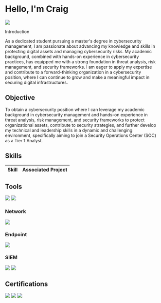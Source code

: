 # Hello, I'm Craig
<a href="https://www.linkedin.com/in/craig-owens-682110203/"><img src="https://img.shields.io/badge/-LinkedIn-0072b1?&style=for-the-badge&logo=linkedin&logoColor=white" /></a>

 Introduction 

As a dedicated student pursuing a master's degree in cybersecurity management, I am passionate about advancing my knowledge and skills in protecting digital assets and managing cybersecurity risks. My academic background, combined with hands-on experience in cybersecurity practices, has equipped me with a strong foundation in threat analysis, risk management, and security frameworks. I am eager to apply my expertise and contribute to a forward-thinking organization in a cybersecurity position, where I can continue to grow and make a meaningful impact in securing digital infrastructures.

## Objective

To obtain a cybersecurity position where I can leverage my academic background in cybersecurity management and hands-on experience in threat analysis, risk management, and security frameworks to protect organizational assets, contribute to security strategies, and further develop my technical and leadership skills in a dynamic and challenging environment, specifically aiming to join a Security Operations Center (SOC) as a Tier 1 Analyst.

## Skills

| Skill                                         | Associated Project         |
|-----------------------------------------------|----------------------------|


## Tools
<img src="https://img.shields.io/badge/-Wireshark-1679A7?&style=for-the-badge&logo=Wireshark&logoColor=white" />
<img src="https://img.shields.io/badge/-Kali%20Linux-557C94?style=for-the-badge&logo=KaliLinux&logoColor=white" />



### Network
<div>
    <img src="https://img.shields.io/badge/-Wireshark-1679A7?&style=for-the-badge&logo=Wireshark&logoColor=white" />
  
</div>

### Endpoint
<div>
    <img src="https://img.shields.io/badge/-Microsoft_Defender_for_Endpoint-00A4EF?&style=for-the-badge&logo=Microsoft&logoColor=white" />
  
</div>

### SIEM
<div>
    <img src="https://img.shields.io/badge/-Microsoft_Sentinel-0078D4?&style=for-the-badge&logo=Microsoft&logoColor=white" />
    <img src="https://img.shields.io/badge/-Splunk-000000?&style=for-the-badge&logo=Splunk&logoColor=white" />
   
</div>

## Certifications

<div>
<img src="https://img.shields.io/badge/-Security%2B-FF0000?&style=for-the-badge&logo=CompTIA&logoColor=white" />
<img src="https://img.shields.io/badge/-Google%20Cybersecurity%20Certificate-4285F4?style=for-the-badge&logo=Google&logoColor=white" />
<img src="https://img.shields.io/badge/-ISC%C2%B2%20CC-00AAFF?style=for-the-badge&logo=ISC2&logoColor=white" />
